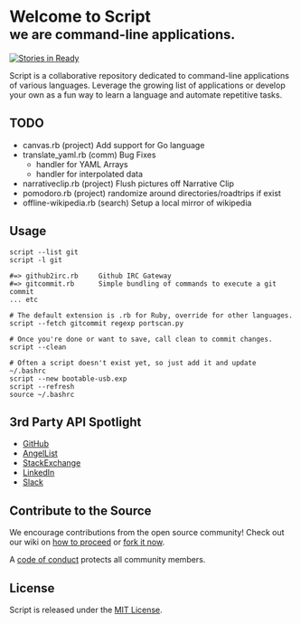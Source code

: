 # Welcome to Script <br/><small>we are command-line applications.</small>
[![Stories in Ready](https://badge.waffle.io/wurde/script.svg?label=ready&title=Ready)](http://waffle.io/wurde/script)

Script is a collaborative repository dedicated to command-line applications of various languages. Leverage the growing list of applications or develop your own as a fun way to learn a language and automate repetitive tasks.

## TODO

+ canvas.rb  (project) Add support for Go language
+ translate_yaml.rb (comm) Bug Fixes
  * handler for YAML Arrays
  * handler for interpolated data
+ narrativeclip.rb (project) Flush pictures off Narrative Clip
+ pomodoro.rb (project) randomize around directories/roadtrips if exist
+ offline-wikipedia.rb (search) Setup a local mirror of wikipedia

## Usage

```
script --list git
script -l git

#=> github2irc.rb     Github IRC Gateway
#=> gitcommit.rb      Simple bundling of commands to execute a git commit
... etc

# The default extension is .rb for Ruby, override for other languages.
script --fetch gitcommit regexp portscan.py

# Once you're done or want to save, call clean to commit changes.
script --clean

# Often a script doesn't exist yet, so just add it and update ~/.bashrc
script --new bootable-usb.exp
script --refresh
source ~/.bashrc
```

## 3rd Party API Spotlight

+ [GitHub](https://developer.github.com)
+ [AngelList](https://angel.co/api)
+ [StackExchange](http://api.stackexchange.com/docs)
+ [LinkedIn](https://developer.linkedin.com)
+ [Slack](https://api.slack.com)


## Contribute to the Source

We encourage contributions from the open source community! Check out our wiki on [how to proceed](https://github.com/wurde/script/wiki/Contributing) or [fork it now](https://github.com/wurde/script/fork).

A [code of conduct](https://github.com/wurde/script/blob/master/CODE_OF_CONDUCT.md) protects all community members.

## License
Script is released under the [MIT License](http://www.opensource.org/licenses/MIT).
